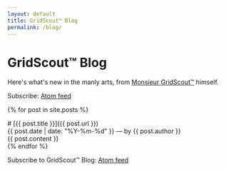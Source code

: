 ```yaml
---
layout: default
title: GridScout™ Blog
permalink: /blog/
---
```


# GridScout™ Blog
Here's what's new in the manly arts, from [Monsieur GridScout™][gridscout] himself.

Subscribe: [Atom feed][feed]

{% for post in site.posts %}
<div class="post" markdown="1">
# [{{ post.title }}]({{ post.url }})
<div class="post-metadata">{{ post.date | date: "%Y-%m-%d" }} — by {{ post.author }}</div>
{{ post.content }}
</div>
{% endfor %}

Subscribe to GridScout™ Blog: [Atom feed][feed]


[feed]:      /feed.xml
[gridscout]: /#jeremy
